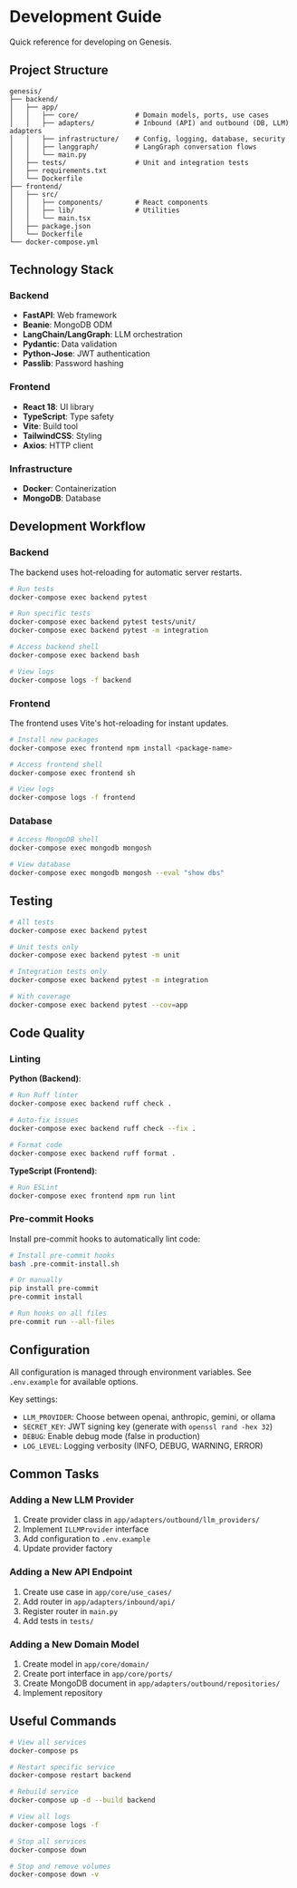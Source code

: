 # Development Guide

Quick reference for developing on Genesis.

## Project Structure

```
genesis/
├── backend/
│   ├── app/
│   │   ├── core/              # Domain models, ports, use cases
│   │   ├── adapters/          # Inbound (API) and outbound (DB, LLM) adapters
│   │   ├── infrastructure/    # Config, logging, database, security
│   │   ├── langgraph/         # LangGraph conversation flows
│   │   └── main.py
│   ├── tests/                 # Unit and integration tests
│   ├── requirements.txt
│   └── Dockerfile
├── frontend/
│   ├── src/
│   │   ├── components/        # React components
│   │   ├── lib/               # Utilities
│   │   └── main.tsx
│   ├── package.json
│   └── Dockerfile
└── docker-compose.yml
```

## Technology Stack

### Backend
- **FastAPI**: Web framework
- **Beanie**: MongoDB ODM
- **LangChain/LangGraph**: LLM orchestration
- **Pydantic**: Data validation
- **Python-Jose**: JWT authentication
- **Passlib**: Password hashing

### Frontend
- **React 18**: UI library
- **TypeScript**: Type safety
- **Vite**: Build tool
- **TailwindCSS**: Styling
- **Axios**: HTTP client

### Infrastructure
- **Docker**: Containerization
- **MongoDB**: Database

## Development Workflow

### Backend

The backend uses hot-reloading for automatic server restarts.

```bash
# Run tests
docker-compose exec backend pytest

# Run specific tests
docker-compose exec backend pytest tests/unit/
docker-compose exec backend pytest -m integration

# Access backend shell
docker-compose exec backend bash

# View logs
docker-compose logs -f backend
```

### Frontend

The frontend uses Vite's hot-reloading for instant updates.

```bash
# Install new packages
docker-compose exec frontend npm install <package-name>

# Access frontend shell
docker-compose exec frontend sh

# View logs
docker-compose logs -f frontend
```

### Database

```bash
# Access MongoDB shell
docker-compose exec mongodb mongosh

# View database
docker-compose exec mongodb mongosh --eval "show dbs"
```

## Testing

```bash
# All tests
docker-compose exec backend pytest

# Unit tests only
docker-compose exec backend pytest -m unit

# Integration tests only
docker-compose exec backend pytest -m integration

# With coverage
docker-compose exec backend pytest --cov=app
```

## Code Quality

### Linting

**Python (Backend)**:
```bash
# Run Ruff linter
docker-compose exec backend ruff check .

# Auto-fix issues
docker-compose exec backend ruff check --fix .

# Format code
docker-compose exec backend ruff format .
```

**TypeScript (Frontend)**:
```bash
# Run ESLint
docker-compose exec frontend npm run lint
```

### Pre-commit Hooks

Install pre-commit hooks to automatically lint code:

```bash
# Install pre-commit hooks
bash .pre-commit-install.sh

# Or manually
pip install pre-commit
pre-commit install

# Run hooks on all files
pre-commit run --all-files
```

## Configuration

All configuration is managed through environment variables. See `.env.example` for available options.

Key settings:
- `LLM_PROVIDER`: Choose between openai, anthropic, gemini, or ollama
- `SECRET_KEY`: JWT signing key (generate with `openssl rand -hex 32`)
- `DEBUG`: Enable debug mode (false in production)
- `LOG_LEVEL`: Logging verbosity (INFO, DEBUG, WARNING, ERROR)

## Common Tasks

### Adding a New LLM Provider

1. Create provider class in `app/adapters/outbound/llm_providers/`
2. Implement `ILLMProvider` interface
3. Add configuration to `.env.example`
4. Update provider factory

### Adding a New API Endpoint

1. Create use case in `app/core/use_cases/`
2. Add router in `app/adapters/inbound/api/`
3. Register router in `main.py`
4. Add tests in `tests/`

### Adding a New Domain Model

1. Create model in `app/core/domain/`
2. Create port interface in `app/core/ports/`
3. Create MongoDB document in `app/adapters/outbound/repositories/`
4. Implement repository

## Useful Commands

```bash
# View all services
docker-compose ps

# Restart specific service
docker-compose restart backend

# Rebuild service
docker-compose up -d --build backend

# View all logs
docker-compose logs -f

# Stop all services
docker-compose down

# Stop and remove volumes
docker-compose down -v
```

